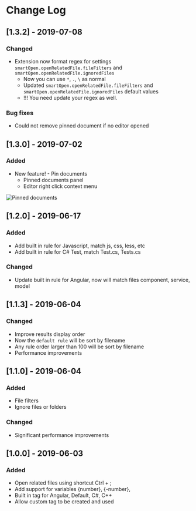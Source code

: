 # Change Log

## [1.3.2] - 2019-07-08

### Changed

* Extension now format regex for settings `smartOpen.openRelatedFile.fileFilters` and `smartOpen.openRelatedFile.ignoredFiles`
  * Now you can use `*`, `.`, `\` as normal
  * Updated `smartOpen.openRelatedFile.fileFilters` and `smartOpen.openRelatedFile.ignoredFiles` default values
  * !!! You need update your regex as well.

### Bug fixes

* Could not remove pinned document if no editor opened

## [1.3.0] - 2019-07-02

### Added

* New feature! - Pin documents
  * Pinned documents panel
  * Editor right click context menu

<img src="https://raw.githubusercontent.com/SmartyTomato/SmartOpen/master/resources/img/readme/readme_2.jpg" alt="Pinned documents">

## [1.2.0] - 2019-06-17

### Added

* Add built in rule for Javascript, match js, css, less, etc
* Add built in rule for C# Test, match Test.cs, Tests.cs

### Changed

* Update built in rule for Angular, now will match files component, service, model

## [1.1.3] - 2019-06-04

### Changed

* Improve results display order
* Now the `default rule` will be sort by filename
* Any rule order larger than 100 will be sort by filename
* Performance improvements

## [1.1.0] - 2019-06-04

### Added

* File filters
* Ignore files or folders

### Changed

* Significant performance improvements

## [1.0.0] - 2019-06-03

### Added

* Open related files using shortcut Ctrl + ;
* Add support for variables {number}, {-number},
* Built in tag for Angular, Default, C#, C++
* Allow custom tag to be created and used
